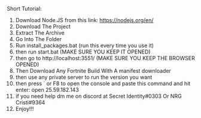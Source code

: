 Short Tutorial:
1. Download Node.JS from this link: https://nodejs.org/en/
2. Download The Project
3. Extract The Archive
4. Go Into The Folder
5. Run install_packages.bat (run this every time you use it)
6. then run start.bat (MAKE SURE YOU KEEP IT OPENED)
7. then go to http://localhost:3551/ (MAKE SURE YOU KEEP THE BROWSER OPENED)
8. Then Download Any Fortnite Build With A manifest downloader
9. then use any private server to run the version you want
10. then press ` or F8 to open the console and paste this command and hit enter: open 25.59.182.143
11. if you need help dm me on discord at Secret Identity#0303 Or NRG Cristi#9364
12. Enjoy!!!
